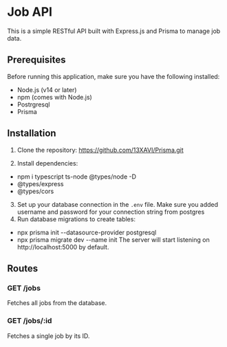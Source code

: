 # Job API

This is a simple RESTful API built with Express.js and Prisma to manage job data.

## Prerequisites

Before running this application, make sure you have the following installed:

- Node.js (v14 or later)
- npm (comes with Node.js)
- Postrgresql
- Prisma

## Installation

1. Clone the repository: https://github.com/13XAVI/Prisma.git

2. Install dependencies:

- npm i typescript ts-node @types/node -D
- @types/express
- @types/cors

3. Set up your database connection in the `.env` file. Make sure you added username and password for your connection string from postgres
4. Run database migrations to create tables:

- npx prisma init --datasource-provider postgresql
- npx prisma migrate dev --name init
  The server will start listening on http://localhost:5000 by default.

## Routes

### GET /jobs

Fetches all jobs from the database.

### GET /jobs/:id

Fetches a single job by its ID.
